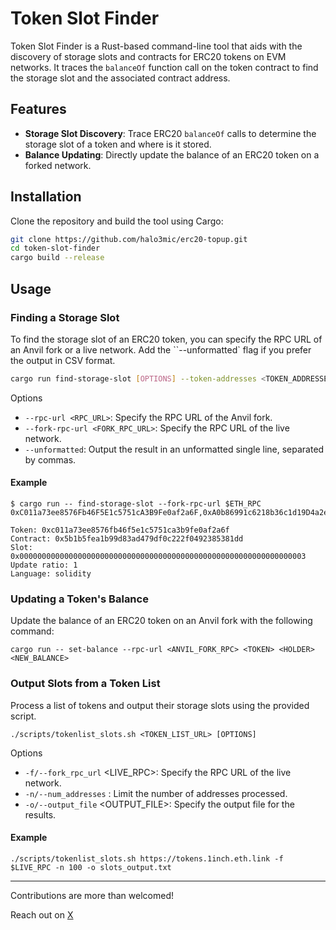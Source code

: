# Token Slot Finder

Token Slot Finder is a Rust-based command-line tool that aids with the discovery of storage slots and contracts for ERC20 tokens on EVM networks. It traces the `balanceOf` function call on the token contract to find the storage slot and the associated contract address.

## Features

- **Storage Slot Discovery**: Trace ERC20 `balanceOf` calls to determine the storage slot of a token and where is it stored.
- **Balance Updating**: Directly update the balance of an ERC20 token on a forked network.

## Installation

Clone the repository and build the tool using Cargo:

```bash
git clone https://github.com/halo3mic/erc20-topup.git
cd token-slot-finder
cargo build --release
```
## Usage
### Finding a Storage Slot


To find the storage slot of an ERC20 token, you can specify the RPC URL of an Anvil fork or a live network. Add the ``--unformatted` flag if you prefer the output in CSV format.

```bash
cargo run find-storage-slot [OPTIONS] --token-addresses <TOKEN_ADDRESSES>
```
Options
* `--rpc-url <RPC_URL>`: Specify the RPC URL of the Anvil fork.
* `--fork-rpc-url <FORK_RPC_URL>`: Specify the RPC URL of the live network.
* `--unformatted`: Output the result in an unformatted single line, separated by commas.
#### Example

```
$ cargo run -- find-storage-slot --fork-rpc-url $ETH_RPC 0xC011a73ee8576Fb46F5E1c5751cA3B9Fe0af2a6F,0xA0b86991c6218b36c1d19D4a2e9Eb0cE3606eB48
```

```
Token: 0xc011a73ee8576fb46f5e1c5751ca3b9fe0af2a6f
Contract: 0x5b1b5fea1b99d83ad479df0c222f0492385381dd
Slot: 0x0000000000000000000000000000000000000000000000000000000000000003
Update ratio: 1
Language: solidity
```

### Updating a Token's Balance
Update the balance of an ERC20 token on an Anvil fork with the following command:

```
cargo run -- set-balance --rpc-url <ANVIL_FORK_RPC> <TOKEN> <HOLDER> <NEW_BALANCE>
```
### Output Slots from a Token List
Process a list of tokens and output their storage slots using the provided script.

```
./scripts/tokenlist_slots.sh <TOKEN_LIST_URL> [OPTIONS]
```
Options
* `-f/--fork_rpc_url` <LIVE_RPC>: Specify the RPC URL of the live network.
* `-n/--num_addresses` <LIMIT>: Limit the number of addresses processed.
* `-o/--output_file` <OUTPUT_FILE>: Specify the output file for the results.
#### Example
```
./scripts/tokenlist_slots.sh https://tokens.1inch.eth.link -f $LIVE_RPC -n 100 -o slots_output.txt
```

----
    
Contributions are more than welcomed! 

Reach out on [X](https://twitter.com/MihaLotric)
